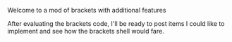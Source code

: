 Welcome to a mod of brackets with additional features

After evaluating the brackets code, I'll be ready to post items I could like to implement and see how the brackets shell would fare.
